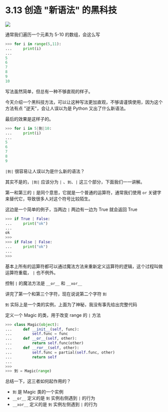 # 3.13 创造 "新语法" 的黑科技

![](http://image.iswbm.com/20200804124133.png)

通常我们遍历一个元素为 5-10 的数组，会这么写

```python
>>> for i in range(5,11):
...     print(i)
...
5
6
7
8
9
10
```

写法虽然简单，但总有一种不够直观的样子。

今天介绍一个黑科技方法，可以让这种写法更加直观，不够请谨慎使用，因为这个方法有点 "逆天"，会让人误以为是 Python 又出了什么新语法。

最后的效果是这样子的。

```python
>>> for i in 5|到|10:
...     print(i)
...
5
6
7
8
9
```

`|到|` 很容易让人误以为是什么新的语法？

其实不是的，`|到|` 应该分为 `|` 、`到`、`|` 这三个部分，下面我们一一讲解。

第一和第三的 `|` 是同个意思，它就是一个普通的运算符，通常我们使用 `or` 关键字来替代它，导致很多人对这个符号比较陌生。

这边是一个简单的例子，当两边 `|` 两边有一边为 True 就会返回 True

``` python
>>> if True | False:
...     print("ok")
...
ok
>>>
>>> if False | False:
...     print("ok")
...
>>>
```

基本上所有的运算符都可以通过魔法方法来重新定义运算符的逻辑，这个过程叫做运算符重载， `|` 也不例外。

控制 `|` 的魔法方法是 `__or__` 和 `__xor__`

讲完了第一个和第三个字符，现在说说第二个字符 `到` 

`到`  实际上是一个类的实例，上面为了神秘，我没有事先给出完整代码 

定义一个 Magic 的类，用于改变 range 的 `|` 方法

```python
>>> class Magic(object):
...     def __init__(self, func):
...         self.func = func
...     def __or__(self, other):
...         return self.func(other)
...     def __ror__(self, other):
...         self.func = partial(self.func, other)
...         return self
...
>>>
>>> 到 = Magic(range)
```

总结一下，这三者如何起作用的？

- `到` 是 Magic 类的一个实例
- `__or__` 定义的是 `到` 实例右侧遇到 `|` 的行为
- `__xor__` 定义的是 `到` 实例左侧遇到 `|` 的行为

